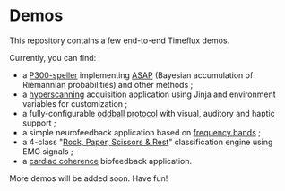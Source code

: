 # Demos

This repository contains a few end-to-end Timeflux demos.

Currently, you can find:
- a [P300-speller](../../tree/main/speller/P300/) implementing [ASAP](https://arxiv.org/abs/2203.07807) (Bayesian accumulation of Riemannian probabilities) and other methods ;
- a [hyperscanning](../../tree/main/hyperscanning/) acquisition application using Jinja and environment variables for customization ;
- a fully-configurable [oddball protocol](../../tree/main/oddball) with visual, auditory and haptic support ;
- a simple neurofeedback application based on [frequency bands](../../tree/main/neurofeedback/bands/) ;
- a 4-class "[Rock, Paper, Scissors & Rest](../../tree/main/roshambo/)" classification engine using EMG signals ;
- a [cardiac coherence](../../tree/main/coherence/) biofeedback application.

More demos will be added soon.
Have fun!
